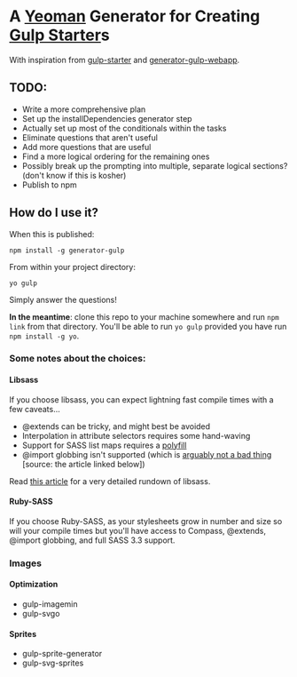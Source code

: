 # A [Yeoman](http://yeoman.io/) Generator for Creating [Gulp Starter](https://github.com/greypants/gulp-starter)s

With inspiration from [gulp-starter](https://github.com/greypants/gulp-starter) and [generator-gulp-webapp](https://github.com/yeoman/generator-gulp-webapp).

## TODO:

* Write a more comprehensive plan
* Set up the installDependencies generator step
* Actually set up most of the conditionals within the tasks
* Eliminate questions that aren't useful
* Add more questions that are useful
* Find a more logical ordering for the remaining ones
* Possibly break up the prompting into multiple, separate logical sections? (don't know if this is kosher)
* Publish to npm

## How do I use it?

When this is published:

`npm install -g generator-gulp`

From within your project directory:

`yo gulp`

Simply answer the questions!


**In the meantime**: clone this repo to your machine somewhere and run `npm link` from that directory. You'll be able to run `yo gulp` provided you have run `npm install -g yo`.


### Some notes about the choices:

#### Libsass

If you choose libsass, you can expect lightning fast compile times with a few caveats...

* @extends can be tricky, and might best be avoided
* Interpolation in attribute selectors requires some hand-waving
* Support for SASS list maps requires a [polyfill](https://github.com/lunelson)
* @import globbing isn't supported (which is [arguably not a bad thing](https://github.com/hcatlin/libsass/issues/156) [source: the article linked below])

Read [this article](http://benfrain.com/libsass-lightning-fast-sass-compiler-ready-prime-time/) for a very detailed rundown of libsass.

#### Ruby-SASS

If you choose Ruby-SASS, as your stylesheets grow in number and size so will your compile times but you'll have access to Compass, @extends, @import globbing, and full SASS 3.3 support.

### Images

#### Optimization

* gulp-imagemin
* gulp-svgo

#### Sprites

* gulp-sprite-generator
* gulp-svg-sprites
